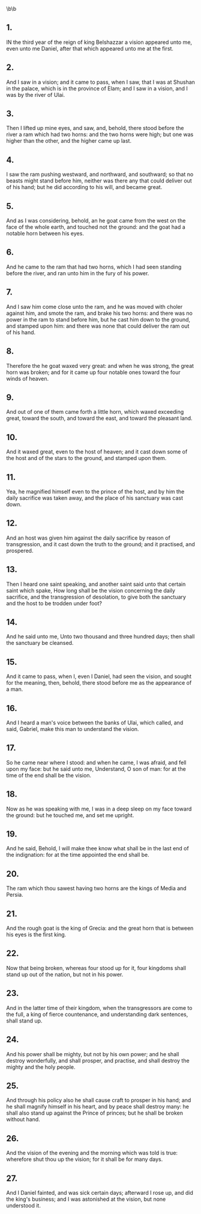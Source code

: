 \b\b
## 1.
IN the third year of the reign of king Belshazzar a vision appeared unto me, even unto me Daniel, after that which appeared unto me at the first.
## 2.
And I saw in a vision; and it came to pass, when I saw, that I was at Shushan in the palace, which is in the province of Elam; and I saw in a vision, and I was by the river of Ulai.
## 3.
Then I lifted up mine eyes, and saw, and, behold, there stood before the river a ram which had two horns: and the two horns were high; but one was higher than the other, and the higher came up last.
## 4.
I saw the ram pushing westward, and northward, and southward; so that no beasts might stand before him, neither was there any that could deliver out of his hand; but he did according to his will, and became great.
## 5.
And as I was considering, behold, an he goat came from the west on the face of the whole earth, and touched not the ground: and the goat had a notable horn between his eyes.
## 6.
And he came to the ram that had two horns, which I had seen standing before the river, and ran unto him in the fury of his power.
## 7.
And I saw him come close unto the ram, and he was moved with choler against him, and smote the ram, and brake his two horns: and there was no power in the ram to stand before him, but he cast him down to the ground, and stamped upon him: and there was none that could deliver the ram out of his hand.
## 8.
Therefore the he goat waxed very great: and when he was strong, the great horn was broken; and for it came up four notable ones toward the four winds of heaven.
## 9.
And out of one of them came forth a little horn, which waxed exceeding great, toward the south, and toward the east, and toward the pleasant land.
## 10.
And it waxed great, even to the host of heaven; and it cast down some of the host and of the stars to the ground, and stamped upon them.
## 11.
Yea, he magnified himself even to the prince of the host, and by him the daily sacrifice was taken away, and the place of his sanctuary was cast down.
## 12.
And an host was given him against the daily sacrifice by reason of transgression, and it cast down the truth to the ground; and it practised, and prospered.
## 13.
Then I heard one saint speaking, and another saint said unto that certain saint which spake, How long shall be the vision concerning the daily sacrifice, and the transgression of desolation, to give both the sanctuary and the host to be trodden under foot?
## 14.
And he said unto me, Unto two thousand and three hundred days; then shall the sanctuary be cleansed.
## 15.
And it came to pass, when I, even I Daniel, had seen the vision, and sought for the meaning, then, behold, there stood before me as the appearance of a man.
## 16.
And I heard a man's voice between the banks of Ulai, which called, and said, Gabriel, make this man to understand the vision.
## 17.
So he came near where I stood: and when he came, I was afraid, and fell upon my face: but he said unto me, Understand, O son of man: for at the time of the end shall be the vision.
## 18.
Now as he was speaking with me, I was in a deep sleep on my face toward the ground: but he touched me, and set me upright.
## 19.
And he said, Behold, I will make thee know what shall be in the last end of the indignation: for at the time appointed the end shall be.
## 20.
The ram which thou sawest having two horns are the kings of Media and Persia.
## 21.
And the rough goat is the king of Grecia: and the great horn that is between his eyes is the first king.
## 22.
Now that being broken, whereas four stood up for it, four kingdoms shall stand up out of the nation, but not in his power.
## 23.
And in the latter time of their kingdom, when the transgressors are come to the full, a king of fierce countenance, and understanding dark sentences, shall stand up.
## 24.
And his power shall be mighty, but not by his own power; and he shall destroy wonderfully, and shall prosper, and practise, and shall destroy the mighty and the holy people.
## 25.
And through his policy also he shall cause craft to prosper in his hand; and he shall magnify himself in his heart, and by peace shall destroy many: he shall also stand up against the Prince of princes; but he shall be broken without hand.
## 26.
And the vision of the evening and the morning which was told is true: wherefore shut thou up the vision; for it shall be for many days.
## 27.
And I Daniel fainted, and was sick certain days; afterward I rose up, and did the king's business; and I was astonished at the vision, but none understood it.
